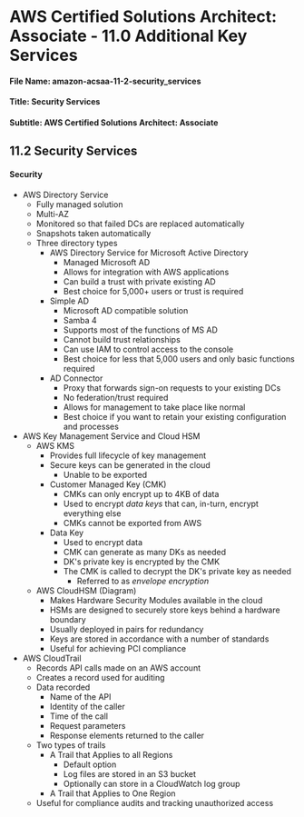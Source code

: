 AWS Certified Solutions Architect: Associate - 11.0 Additional Key Services
============================================================

#### File Name: amazon-acsaa-11-2-security_services
#### Title: Security Services
#### Subtitle: AWS Certified Solutions Architect: Associate

11.2 Security Services
------------------------------------------------------------

#### Security

* AWS Directory Service
	- Fully managed solution
	- Multi-AZ
	- Monitored so that failed DCs are replaced automatically
	- Snapshots taken automatically
	- Three directory types
		+ AWS Directory Service for Microsoft Active Directory
			- Managed Microsoft AD
			- Allows for integration with AWS applications
			- Can build a trust with private existing AD
			- Best choice for 5,000+ users or trust is required
		+ Simple AD
			- Microsoft AD compatible solution
			- Samba 4
			- Supports most of the functions of MS AD
			- Cannot build trust relationships
			- Can use IAM to control access to the console
			- Best choice for less that 5,000 users and only basic
			  functions required
		+ AD Connector
			- Proxy that forwards sign-on requests to your 
			  existing DCs
			- No federation/trust required
			- Allows for management to take place like normal
			- Best choice if you want to retain your existing
			  configuration and processes
* AWS Key Management Service and Cloud HSM
	+ AWS KMS
		- Provides full lifecycle of key management
		- Secure keys can be generated in the cloud
			+ Unable to be exported
		- Customer Managed Key (CMK)
			+ CMKs can only encrypt up to 4KB of data
			+ Used to encrypt *data keys* that can, in-turn,
			  encrypt everything else
			+ CMKs cannot be exported from AWS
		- Data Key
			+ Used to encrypt data
			+ CMK can generate as many DKs as needed
			+ DK's private key is encrypted by the CMK
			+ The CMK is called to decrypt the DK's private key as needed
				- Referred to as *envelope encryption*
	+ AWS CloudHSM (Diagram)
		- Makes Hardware Security Modules available in the cloud 
		- HSMs are designed to securely store keys behind a hardware boundary
		- Usually deployed in pairs for redundancy
		- Keys are stored in accordance with a number of standards
		- Useful for achieving PCI compliance
* AWS CloudTrail
	+ Records API calls made on an AWS account
	+ Creates a record used for auditing
	+ Data recorded
		- Name of the API
		- Identity of the caller
		- Time of the call
		- Request parameters
		- Response elements returned to the caller
	+ Two types of trails
		- A Trail that Applies to all Regions
			+ Default option
			+ Log files are stored in an S3 bucket
			+ Optionally can store in a CloudWatch log group
		- A Trail that Applies to One Region
	+ Useful for compliance audits and tracking unauthorized access
	